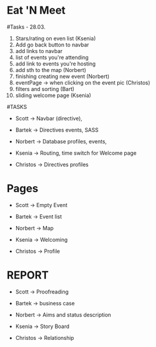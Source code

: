 # Eat 'N Meet

#Tasks - 28.03.

1. Stars/rating on even list (Ksenia)
2. Add go back button to navbar
3. add links to navbar
4. list of events you're attending
5. add link to events you're hosting
6. add sth to the map (Norbert)
7. finishing creating new event (Norbert)
8. eventPage -> when clicking on the event pic (Christos)
9. filters and sorting (Bart)
10. sliding welcome page (Ksenia)

#TASKS

* Scott -> Navbar (directive),

* Bartek -> Directives events, SASS

* Norbert -> Database profiles, events,

* Ksenia -> Routing, time switch for Welcome page

* Christos -> Directives profiles


# Pages

* Scott -> Empty Event

* Bartek -> Event list

* Norbert -> Map

* Ksenia -> Welcoming

* Christos -> Profile

# REPORT

* Scott -> Proofreading

* Bartek -> business case

* Norbert -> Aims and status description

* Ksenia -> Story Board

* Christos -> Relationship
